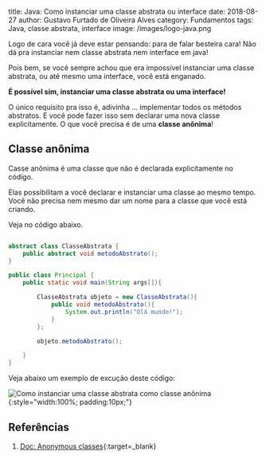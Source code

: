 title: Java: Como instanciar uma classe abstrata ou interface
date: 2018-08-27
author: Gustavo Furtado de Oliveira Alves
category: Fundamentos
tags: Java, classe abstrata, interface
image: /images/logo-java.png

Logo de cara você já deve estar pensando: para de falar besteira cara! Não dá pra instanciar nem classe abstrata nem interface em java!

Pois bem, se você sempre achou que era impossível instanciar uma classe abstrata, ou até mesmo uma interface, você está enganado.

**É possível sim, instanciar uma classe abstrata ou uma interface!**

O único requisito pra isso é, adivinha ... implementar todos os métodos abstratos. E você pode fazer isso sem declarar uma nova classe explicitamente.
O que você precisa é de uma **classe anônima**!

## Classe anônima

Casse anônima é uma classe que não é declarada explicitamente no código.

Elas possibilitam a você declarar e instanciar uma classe ao mesmo tempo.
Você não precisa nem mesmo dar um nome para a classe que você está criando.

Veja no código abaixo.

```java

abstract class ClasseAbstrata {
    public abstract void metodoAbstrato();
}

public class Principal {
    public static void main(String args[]){

        ClasseAbstrata objeto = new ClasseAbstrata(){
            public void metodoAbstrato(){
                System.out.println("Olá mundo!");
            }
        };

        objeto.metodoAbstrato();

    }
}

```

Veja abaixo um exemplo de excução deste código:

![Como instanciar uma classe abstrata como classe anônima](/images/instanciar-classe-abstrata.gif){:style="width:100%; padding:10px;"}


## Referências

1. [Doc: Anonymous classes](https://docs.oracle.com/javase/tutorial/java/javaOO/anonymousclasses.html){:target=\_blank}
